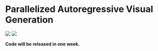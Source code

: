 # Parallelized Autoregressive Visual Generation
<a href='https://epiphqny.github.io/PAR-project/'><img src='https://img.shields.io/badge/Project-Page-Green'></a>
<a href='https://arxiv.org/abs/2412.15119'><img src='https://img.shields.io/badge/PAR-Arxiv-red'></a>

**Code will be released in one week.**
